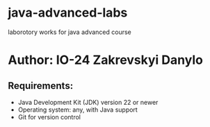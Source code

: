 # java-advanced-labs
laborotory works for java advanced course

# Author: IO-24 Zakrevskyi Danylo

## Requirements:
- Java Development Kit (JDK) version 22 or newer
- Operating system: any, with Java support
- Git for version control